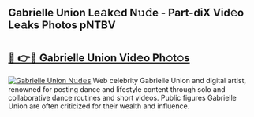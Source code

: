 ## Gabrielle Union Le𝚊k𝚎d N𝚞𝚍e - Part-diX Vid𝚎o Le𝚊ks Photos pNTBV

# <h2><a href="http://fbdkx27.evod.top/?m=Gabrielle+Union">🔗 👉🔴 Gabrielle Union Vid𝚎o Ph𝚘t𝚘s</a></h2>

[![Gabrielle Union N𝚞d𝚎s](https://i.imgur.com/8V9OHl7.gif)](http://fbdkx27.evod.top/?m=Gabrielle+Union)
Web celebrity Gabrielle Union and digital artist, renowned for posting dance and lifestyle content through solo and collaborative dance routines and short videos. Public figures Gabrielle Union are often criticized for their wealth and influence. 

